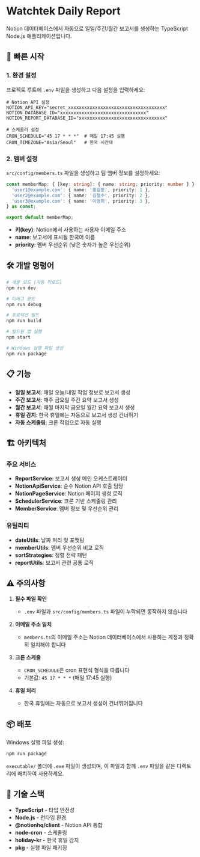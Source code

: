 # Watchtek Daily Report

Notion 데이터베이스에서 자동으로 일일/주간/월간 보고서를 생성하는 TypeScript Node.js 애플리케이션입니다.

## 🚀 빠른 시작

### 1. 환경 설정

프로젝트 루트에 `.env` 파일을 생성하고 다음 설정을 입력하세요:

```env
# Notion API 설정
NOTION_API_KEY="secret_xxxxxxxxxxxxxxxxxxxxxxxxxxxxxxxxxxxx"
NOTION_DATABASE_ID="xxxxxxxxxxxxxxxxxxxxxxxxxxxxxxxx"
NOTION_REPORT_DATABASE_ID="xxxxxxxxxxxxxxxxxxxxxxxxxxxxxxxx"

# 스케줄러 설정
CRON_SCHEDULE="45 17 * * *"  # 매일 17:45 실행
CRON_TIMEZONE="Asia/Seoul"   # 한국 시간대
```

### 2. 멤버 설정

`src/config/members.ts` 파일을 생성하고 팀 멤버 정보를 설정하세요:

```typescript
const memberMap: { [key: string]: { name: string; priority: number } } = {
  'user1@example.com': { name: '홍길동', priority: 1 },
  'user2@example.com': { name: '김철수', priority: 2 },
  'user3@example.com': { name: '이영희', priority: 3 },
} as const;

export default memberMap;
```

- **키(key)**: Notion에서 사용하는 사용자 이메일 주소
- **name**: 보고서에 표시될 한국어 이름
- **priority**: 멤버 우선순위 (낮은 숫자가 높은 우선순위)

## 🛠️ 개발 명령어

```bash
# 개발 모드 (자동 리로드)
npm run dev

# 디버그 모드
npm run debug

# 프로덕션 빌드
npm run build

# 빌드된 앱 실행
npm start

# Windows 실행 파일 생성
npm run package
```

## 📋 기능

- **일일 보고서**: 매일 오늘/내일 작업 정보로 보고서 생성
- **주간 보고서**: 매주 금요일 주간 요약 보고서 생성
- **월간 보고서**: 매월 마지막 금요일 월간 요약 보고서 생성
- **휴일 감지**: 한국 휴일에는 자동으로 보고서 생성 건너뛰기
- **자동 스케줄링**: 크론 작업으로 자동 실행

## 🏗️ 아키텍처

### 주요 서비스
- **ReportService**: 보고서 생성 메인 오케스트레이터
- **NotionApiService**: 순수 Notion API 호출 담당
- **NotionPageService**: Notion 페이지 생성 로직
- **SchedulerService**: 크론 기반 스케줄링 관리
- **MemberService**: 멤버 정보 및 우선순위 관리

### 유틸리티
- **dateUtils**: 날짜 처리 및 포맷팅
- **memberUtils**: 멤버 우선순위 비교 로직
- **sortStrategies**: 정렬 전략 패턴
- **reportUtils**: 보고서 관련 공통 로직

## ⚠️ 주의사항

1. **필수 파일 확인**
   - `.env` 파일과 `src/config/members.ts` 파일이 누락되면 동작하지 않습니다
   
2. **이메일 주소 일치**
   - `members.ts`의 이메일 주소는 Notion 데이터베이스에서 사용하는 계정과 정확히 일치해야 합니다
   
3. **크론 스케줄**
   - `CRON_SCHEDULE`은 cron 표현식 형식을 따릅니다
   - 기본값: `45 17 * * *` (매일 17:45 실행)

4. **휴일 처리**
   - 한국 휴일에는 자동으로 보고서 생성이 건너뛰어집니다

## 📦 배포

Windows 실행 파일 생성:
```bash
npm run package
```

`executable/` 폴더에 `.exe` 파일이 생성되며, 이 파일과 함께 `.env` 파일을 같은 디렉토리에 배치하여 사용하세요.

## 🔧 기술 스택

- **TypeScript** - 타입 안전성
- **Node.js** - 런타임 환경
- **@notionhq/client** - Notion API 통합
- **node-cron** - 스케줄링
- **holiday-kr** - 한국 휴일 감지
- **pkg** - 실행 파일 패키징
